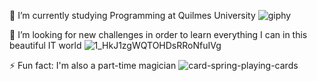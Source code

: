 

🔭 I’m currently studying Programming at Quilmes University
 ![giphy](https://user-images.githubusercontent.com/118783310/219517608-87a1c98b-0f20-46ba-a849-c5a7a4f05672.gif)

👯 I’m looking for new challenges in order to learn everything I can in this beautiful IT world
![1_HkJ1zgWQTOHDsRRoNfuIVg](https://user-images.githubusercontent.com/118783310/219518081-03653c49-075b-42a5-8871-20685869211d.gif)

⚡ Fun fact: I'm also a part-time magician
![card-spring-playing-cards](https://user-images.githubusercontent.com/118783310/219518286-fbe71bb9-9d3d-4669-83dc-7935197ae566.gif)


